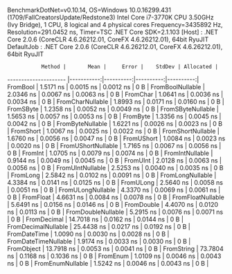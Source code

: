 
BenchmarkDotNet=v0.10.14, OS=Windows 10.0.16299.431 (1709/FallCreatorsUpdate/Redstone3)
Intel Core i7-3770K CPU 3.50GHz (Ivy Bridge), 1 CPU, 8 logical and 4 physical cores
Frequency=3435892 Hz, Resolution=291.0452 ns, Timer=TSC
.NET Core SDK=2.1.103
  [Host]     : .NET Core 2.0.6 (CoreCLR 4.6.26212.01, CoreFX 4.6.26212.01), 64bit RyuJIT
  DefaultJob : .NET Core 2.0.6 (CoreCLR 4.6.26212.01, CoreFX 4.6.26212.01), 64bit RyuJIT


               Method |       Mean |     Error |    StdDev | Allocated |
--------------------- |-----------:|----------:|----------:|----------:|
             FromBool |  1.5171 ns | 0.0015 ns | 0.0012 ns |       0 B |
     FromBoolNullable |  2.0346 ns | 0.0067 ns | 0.0063 ns |       0 B |
             FromChar |  1.0641 ns | 0.0036 ns | 0.0034 ns |       0 B |
     FromCharNullable |  1.8993 ns | 0.0171 ns | 0.0160 ns |       0 B |
            FromSByte |  1.2358 ns | 0.0052 ns | 0.0049 ns |       0 B |
    FromSByteNullable |  1.5653 ns | 0.0057 ns | 0.0053 ns |       0 B |
             FromByte |  1.3356 ns | 0.0045 ns | 0.0042 ns |       0 B |
     FromByteNullable |  1.6221 ns | 0.0026 ns | 0.0023 ns |       0 B |
            FromShort |  1.0067 ns | 0.0025 ns | 0.0022 ns |       0 B |
    FromShortNullable |  1.6760 ns | 0.0056 ns | 0.0047 ns |       0 B |
           FromUShort |  1.0084 ns | 0.0023 ns | 0.0020 ns |       0 B |
   FromUShortNullable |  1.7165 ns | 0.0067 ns | 0.0056 ns |       0 B |
              FromInt |  1.0705 ns | 0.0079 ns | 0.0074 ns |       0 B |
      FromIntNullable |  0.9144 ns | 0.0049 ns | 0.0045 ns |       0 B |
             FromUInt |  2.0128 ns | 0.0063 ns | 0.0056 ns |       0 B |
     FromUIntNullable |  2.5253 ns | 0.0040 ns | 0.0035 ns |       0 B |
             FromLong |  2.5842 ns | 0.0102 ns | 0.0091 ns |       0 B |
     FromLongNullable |  4.3384 ns | 0.0141 ns | 0.0125 ns |       0 B |
            FromULong |  2.5640 ns | 0.0058 ns | 0.0051 ns |       0 B |
    FromULongNullable |  4.3370 ns | 0.0069 ns | 0.0061 ns |       0 B |
            FromFloat |  4.6631 ns | 0.0084 ns | 0.0078 ns |       0 B |
    FromFloatNullable |  5.6491 ns | 0.0156 ns | 0.0146 ns |       0 B |
           FromDouble |  4.4070 ns | 0.0120 ns | 0.0113 ns |       0 B |
   FromDoubleNullable |  5.2915 ns | 0.0076 ns | 0.0071 ns |       0 B |
          FromDecimal | 14.7018 ns | 0.0162 ns | 0.0144 ns |       0 B |
  FromDecimalNullable | 25.4438 ns | 0.0217 ns | 0.0192 ns |       0 B |
         FromDateTime |  1.0090 ns | 0.0030 ns | 0.0028 ns |       0 B |
 FromDateTimeNullable |  1.9174 ns | 0.0033 ns | 0.0030 ns |       0 B |
           FromObject | 13.7918 ns | 0.0053 ns | 0.0041 ns |       0 B |
           FromString | 73.7804 ns | 0.1168 ns | 0.1036 ns |       0 B |
             FromEnum |  1.0109 ns | 0.0046 ns | 0.0043 ns |       0 B |
     FromEnumNullable |  1.5242 ns | 0.0046 ns | 0.0043 ns |       0 B |
